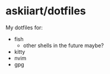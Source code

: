 # askiiart/dotfiles

My dotfiles for:

- fish
  - other shells in the future maybe?
- kitty
- nvim
- gpg
